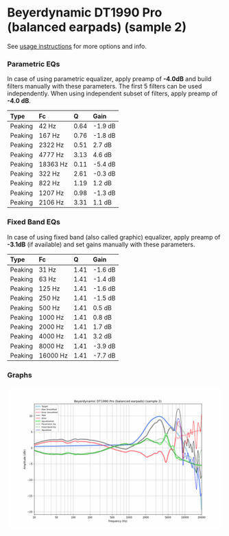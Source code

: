 # Beyerdynamic DT1990 Pro (balanced earpads) (sample 2)
See [usage instructions](https://github.com/jaakkopasanen/AutoEq#usage) for more options and info.

### Parametric EQs
In case of using parametric equalizer, apply preamp of **-4.0dB** and build filters manually
with these parameters. The first 5 filters can be used independently.
When using independent subset of filters, apply preamp of **-4.0 dB**.

| Type    | Fc       |    Q | Gain    |
|:--------|:---------|:-----|:--------|
| Peaking | 42 Hz    | 0.64 | -1.9 dB |
| Peaking | 167 Hz   | 0.76 | -1.8 dB |
| Peaking | 2322 Hz  | 0.51 | 2.7 dB  |
| Peaking | 4777 Hz  | 3.13 | 4.6 dB  |
| Peaking | 18363 Hz | 0.11 | -5.4 dB |
| Peaking | 322 Hz   | 2.61 | -0.3 dB |
| Peaking | 822 Hz   | 1.19 | 1.2 dB  |
| Peaking | 1207 Hz  | 0.98 | -1.3 dB |
| Peaking | 2106 Hz  | 3.31 | 1.1 dB  |

### Fixed Band EQs
In case of using fixed band (also called graphic) equalizer, apply preamp of **-3.1dB**
(if available) and set gains manually with these parameters.

| Type    | Fc       |    Q | Gain    |
|:--------|:---------|:-----|:--------|
| Peaking | 31 Hz    | 1.41 | -1.6 dB |
| Peaking | 63 Hz    | 1.41 | -1.4 dB |
| Peaking | 125 Hz   | 1.41 | -1.6 dB |
| Peaking | 250 Hz   | 1.41 | -1.5 dB |
| Peaking | 500 Hz   | 1.41 | 0.5 dB  |
| Peaking | 1000 Hz  | 1.41 | 0.8 dB  |
| Peaking | 2000 Hz  | 1.41 | 1.7 dB  |
| Peaking | 4000 Hz  | 1.41 | 3.2 dB  |
| Peaking | 8000 Hz  | 1.41 | -3.9 dB |
| Peaking | 16000 Hz | 1.41 | -7.7 dB |

### Graphs
![](./Beyerdynamic%20DT1990%20Pro%20(balanced%20earpads)%20(sample%202).png)
